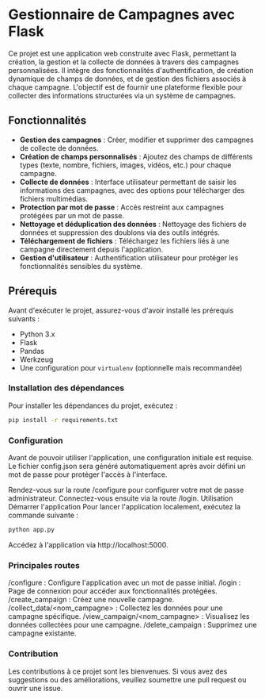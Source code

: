 # Gestionnaire de Campagnes avec Flask

Ce projet est une application web construite avec Flask, permettant la création, la gestion et la collecte de données à travers des campagnes personnalisées. Il intègre des fonctionnalités d'authentification, de création dynamique de champs de données, et de gestion des fichiers associés à chaque campagne. L'objectif est de fournir une plateforme flexible pour collecter des informations structurées via un système de campagnes.

## Fonctionnalités

- **Gestion des campagnes** : Créer, modifier et supprimer des campagnes de collecte de données.
- **Création de champs personnalisés** : Ajoutez des champs de différents types (texte, nombre, fichiers, images, vidéos, etc.) pour chaque campagne.
- **Collecte de données** : Interface utilisateur permettant de saisir les informations des campagnes, avec des options pour télécharger des fichiers multimédias.
- **Protection par mot de passe** : Accès restreint aux campagnes protégées par un mot de passe.
- **Nettoyage et déduplication des données** : Nettoyage des fichiers de données et suppression des doublons via des outils intégrés.
- **Téléchargement de fichiers** : Téléchargez les fichiers liés à une campagne directement depuis l'application.
- **Gestion d'utilisateur** : Authentification utilisateur pour protéger les fonctionnalités sensibles du système.

## Prérequis

Avant d'exécuter le projet, assurez-vous d'avoir installé les prérequis suivants :

- Python 3.x
- Flask
- Pandas
- Werkzeug
- Une configuration pour `virtualenv` (optionnelle mais recommandée)

### Installation des dépendances

Pour installer les dépendances du projet, exécutez :

```bash
pip install -r requirements.txt
 ```
### Configuration
Avant de pouvoir utiliser l'application, une configuration initiale est requise. Le fichier config.json sera généré automatiquement après avoir défini un mot de passe pour protéger l'accès à l'interface.

Rendez-vous sur la route /configure pour configurer votre mot de passe administrateur.
Connectez-vous ensuite via la route /login.
Utilisation
Démarrer l'application
Pour lancer l'application localement, exécutez la commande suivante :

```bash
python app.py
```
Accédez à l'application via http://localhost:5000.

### Principales routes
/configure : Configure l'application avec un mot de passe initial.
/login : Page de connexion pour accéder aux fonctionnalités protégées.
/create_campaign : Créez une nouvelle campagne.
/collect_data/<nom_campagne> : Collectez les données pour une campagne spécifique.
/view_campaign/<nom_campagne> : Visualisez les données collectées pour une campagne.
/delete_campaign : Supprimez une campagne existante.

### Contribution
Les contributions à ce projet sont les bienvenues. Si vous avez des suggestions ou des améliorations, veuillez soumettre une pull request ou ouvrir une issue.



